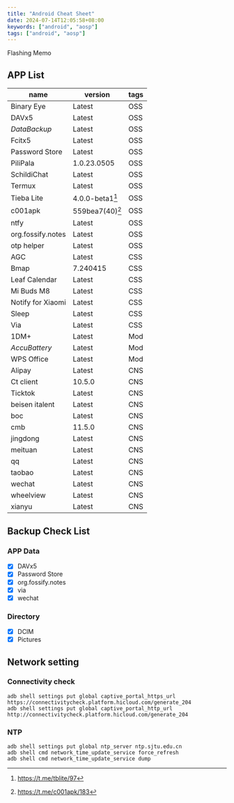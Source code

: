 ```yaml
---
title: "Android Cheat Sheet"
date: 2024-07-14T12:05:58+08:00
keywords: ["android", "aosp"]
tags: ["android", "aosp"]
---
```


Flashing Memo

<!--more-->

## APP List

| name              | version         | tags |
| ----------------- | --------------- | ---- |
| Binary Eye        | Latest          | OSS  |
| DAVx5             | Latest          | OSS  |
| *DataBackup*      | Latest          | OSS  |
| Fcitx5            | Latest          | OSS  |
| Password Store    | Latest          | OSS  |
| PiliPala          | 1.0.23.0505     | OSS  |
| SchildiChat       | Latest          | OSS  |
| Termux            | Latest          | OSS  |
| Tieba Lite        | 4.0.0-beta1[^1] | OSS  |
| c001apk           | 559bea7(40)[^2] | OSS  |
| ntfy              | Latest          | OSS  |
| org.fossify.notes | Latest          | OSS  |
| otp helper        | Latest          | OSS  |
| AGC               | Latest          | CSS  |
| Bmap              | 7.240415        | CSS  |
| Leaf Calendar     | Latest          | CSS  |
| Mi Buds M8        | Latest          | CSS  |
| Notify for Xiaomi | Latest          | CSS  |
| Sleep             | Latest          | CSS  |
| Via               | Latest          | CSS  |
| 1DM+              | Latest          | Mod  |
| *AccuBattery*     | Latest          | Mod  |
| WPS Office        | Latest          | Mod  |
| Alipay            | Latest          | CNS  |
| Ct client         | 10.5.0          | CNS  |
| Ticktok           | Latest          | CNS  |
| beisen italent    | Latest          | CNS  |
| boc               | Latest          | CNS  |
| cmb               | 11.5.0          | CNS  |
| jingdong          | Latest          | CNS  |
| meituan           | Latest          | CNS  |
| qq                | Latest          | CNS  |
| taobao            | Latest          | CNS  |
| wechat            | Latest          | CNS  |
| wheelview         | Latest          | CNS  |
| xianyu            | Latest          | CNS  |

## Backup Check List

### APP Data

- [x] DAVx5
- [x] Password Store
- [x] org.fossify.notes
- [x] via
- [x] wechat

### Directory

- [x] DCIM
- [x] Pictures

## Network setting

### Connectivity check

```shell
adb shell settings put global captive_portal_https_url https://connectivitycheck.platform.hicloud.com/generate_204
adb shell settings put global captive_portal_http_url http://connectivitycheck.platform.hicloud.com/generate_204
```

### NTP

```shell
adb shell settings put global ntp_server ntp.sjtu.edu.cn
adb shell cmd network_time_update_service force_refresh
adb shell cmd network_time_update_service dump
```

[^1]: https://t.me/tblite/97
[^2]: https://t.me/c001apk/183